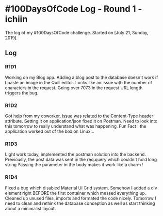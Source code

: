 # #100DaysOfCode Log - Round 1 - ichiin

The log of my #100DaysOfCode challenge. Started on [July 21, Sunday, 2019].

## Log

### R1D1 
Working on my Blog app. Adding a blog post to the database doesn't work if I paste an image in the Quill editor.
Looks like an issue with the number of characters in the request. Going over 7073 in the request URL length triggers the bug.


### R1D2
Got help from my coworker, issue was related to the Content-Type header attribute. Setting it on application/json fixed it on Postman. Need to look into this tomorrow to really understand what was happening.
Fun Fact : the application worked out of the box on Linux...


### R1D3
Light work today, implemented the postman solution into the backend. Previously, the post data was sent in the req.query which couldn't hold long string
Passing the parameter in the body makes it work like a charm !

### R1D4

Fixed a bug which disabled Material UI Grid system. Somehow I added a div element right BEFORE the first container which messed everything up.
Cleaned up unused files, imports and formated the code nicely.
Tomorrow I need to clean and rethink the database conception as well as start thinking about a minimalist layout.